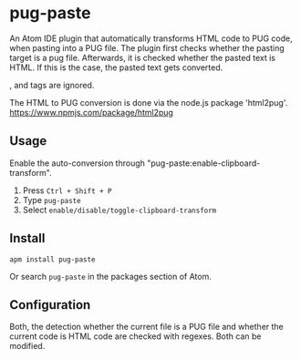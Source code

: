 # pug-paste

An Atom IDE plugin that automatically transforms HTML code to PUG code, when pasting into a PUG file.
The plugin first checks whether the pasting target is a pug file. Afterwards, it is checked whether the pasted
text is HTML. If this is the case, the pasted text gets converted.

<head>, <body> and <html> tags are ignored.

The HTML to PUG conversion is done via the node.js package 'html2pug'.
https://www.npmjs.com/package/html2pug

## Usage
Enable the auto-conversion through "pug-paste:enable-clipboard-transform".

1. Press ``Ctrl + Shift + P``
2. Type ``pug-paste``
3. Select ``enable/disable/toggle-clipboard-transform``

## Install

``apm install pug-paste``

Or search ``pug-paste`` in the packages section of Atom.

## Configuration
Both, the detection whether the current file is a PUG file and whether the current code is HTML code are checked
with regexes. Both can be modified.
